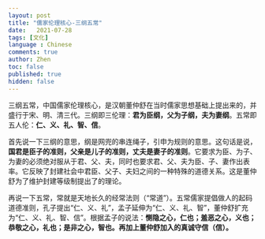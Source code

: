 ```yaml
---
layout: post
title: "儒家伦理核心-三纲五常"
date:   2021-07-28
tags: [文化]
language : Chinese
comments: true
author: Zhen
toc: false
published: true
hidden: false
---
```

三纲五常，中国儒家伦理核心，是汉朝董仲舒在当时儒家思想基础上提出来的，并盛行于宋、明、清三代。三纲即三伦理：**君为臣纲，父为子纲，夫为妻纲**。五常即五人伦：**仁、义、礼、智、信**。

首先说一下三纲的意思，纲是网兜的串连绳子，引申为规则的意思。这句话是说，**国君是臣子的准则，父亲是儿子的准则，丈夫是妻子的准则**。它要求为臣、为子、为妻的必须绝对服从于君、父、夫，同时也要求君、父、夫为臣、子、妻作出表率。它反映了封建社会中君臣、父子、夫妇之间的一种特殊的道德关系。这是董仲舒为了维护封建等级制提出了的理论。

再说一下五常，常就是天地长久的经常法则（“常道”）。五常儒家提倡做人的起码道德准则，孔子提出“仁、义、礼”，孟子延伸为“仁、义、礼、智”，董仲舒扩充为“仁、义、礼、智、信”。根据孟子的说法：**恻隐之心，仁也；羞恶之心，义也；恭敬之心，礼也；是非之心，智也。再加上董仲舒加入的真诚守信（信）。**

<!--stackedit_data:
eyJoaXN0b3J5IjpbMTY5MDkwMDU3OSwxNjc0NjEwNzYsNTQzOT
Y3NDkzLDU5MTk2NTAzLC0xMjY5MjgxOTk3LDg3MzE3NzIxNF19

-->